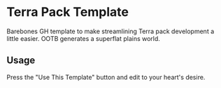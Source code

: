# Terra Pack Template
Barebones GH template to make streamlining Terra pack development a little easier. OOTB generates a superflat plains world.

## Usage

Press the "Use This Template" button and edit to your heart's desire.
